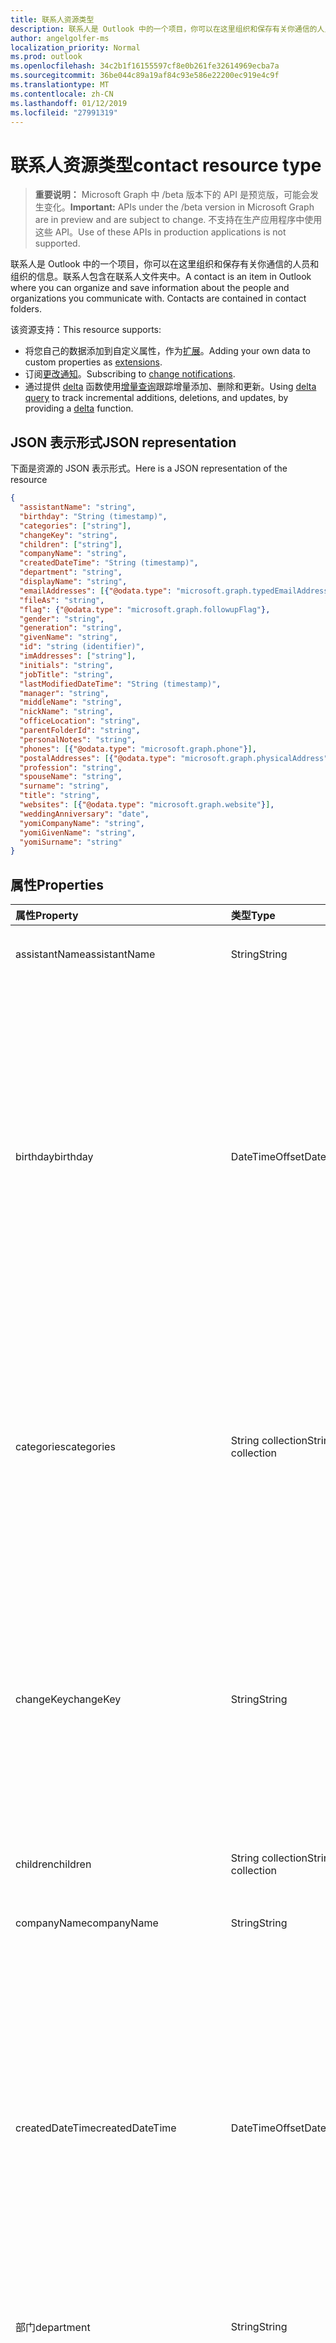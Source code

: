 ```yaml
---
title: 联系人资源类型
description: 联系人是 Outlook 中的一个项目，你可以在这里组织和保存有关你通信的人员和组织的信息。联系人包含在联系人文件夹中。
author: angelgolfer-ms
localization_priority: Normal
ms.prod: outlook
ms.openlocfilehash: 34c2b1f16155597cf8e0b261fe32614969ecba7a
ms.sourcegitcommit: 36be044c89a19af84c93e586e22200ec919e4c9f
ms.translationtype: MT
ms.contentlocale: zh-CN
ms.lasthandoff: 01/12/2019
ms.locfileid: "27991319"
---
```

# <a name="contact-resource-type"></a><span data-ttu-id="536d6-104">联系人资源类型</span><span class="sxs-lookup"><span data-stu-id="536d6-104">contact resource type</span></span>

> <span data-ttu-id="536d6-105">**重要说明：** Microsoft Graph 中 /beta 版本下的 API 是预览版，可能会发生变化。</span><span class="sxs-lookup"><span data-stu-id="536d6-105">**Important:** APIs under the /beta version in Microsoft Graph are in preview and are subject to change.</span></span> <span data-ttu-id="536d6-106">不支持在生产应用程序中使用这些 API。</span><span class="sxs-lookup"><span data-stu-id="536d6-106">Use of these APIs in production applications is not supported.</span></span>

<span data-ttu-id="536d6-p103">联系人是 Outlook 中的一个项目，你可以在这里组织和保存有关你通信的人员和组织的信息。联系人包含在联系人文件夹中。</span><span class="sxs-lookup"><span data-stu-id="536d6-p103">A contact is an item in Outlook where you can organize and save information about the people and organizations you communicate with. Contacts are contained in contact folders.</span></span>

<span data-ttu-id="536d6-109">该资源支持：</span><span class="sxs-lookup"><span data-stu-id="536d6-109">This resource supports:</span></span>

- <span data-ttu-id="536d6-110">将您自己的数据添加到自定义属性，作为[扩展](/graph/extensibility-overview)。</span><span class="sxs-lookup"><span data-stu-id="536d6-110">Adding your own data to custom properties as [extensions](/graph/extensibility-overview).</span></span>
- <span data-ttu-id="536d6-111">订阅[更改通知](/graph/webhooks)。</span><span class="sxs-lookup"><span data-stu-id="536d6-111">Subscribing to [change notifications](/graph/webhooks).</span></span>
- <span data-ttu-id="536d6-112">通过提供 [delta](../api/contact-delta.md) 函数使用[增量查询](/graph/delta-query-overview)跟踪增量添加、删除和更新。</span><span class="sxs-lookup"><span data-stu-id="536d6-112">Using [delta query](/graph/delta-query-overview) to track incremental additions, deletions, and updates, by providing a [delta](../api/contact-delta.md) function.</span></span>

## <a name="json-representation"></a><span data-ttu-id="536d6-113">JSON 表示形式</span><span class="sxs-lookup"><span data-stu-id="536d6-113">JSON representation</span></span>

<span data-ttu-id="536d6-114">下面是资源的 JSON 表示形式。</span><span class="sxs-lookup"><span data-stu-id="536d6-114">Here is a JSON representation of the resource</span></span>

<!-- {
  "blockType": "resource",
  "optionalProperties": [
    "extensions",
    "multiValueExtendedProperties",
    "photo",
    "singleValueExtendedProperties"
  ],
  "@odata.type": "microsoft.graph.contact"
}-->

```json
{
  "assistantName": "string",
  "birthday": "String (timestamp)",
  "categories": ["string"],
  "changeKey": "string",
  "children": ["string"],
  "companyName": "string",
  "createdDateTime": "String (timestamp)",
  "department": "string",
  "displayName": "string",
  "emailAddresses": [{"@odata.type": "microsoft.graph.typedEmailAddress"}],
  "fileAs": "string",
  "flag": {"@odata.type": "microsoft.graph.followupFlag"},
  "gender": "string",
  "generation": "string",
  "givenName": "string",
  "id": "string (identifier)",
  "imAddresses": ["string"],
  "initials": "string",
  "jobTitle": "string",
  "lastModifiedDateTime": "String (timestamp)",
  "manager": "string",
  "middleName": "string",
  "nickName": "string",
  "officeLocation": "string",
  "parentFolderId": "string",
  "personalNotes": "string",
  "phones": [{"@odata.type": "microsoft.graph.phone"}],
  "postalAddresses": [{"@odata.type": "microsoft.graph.physicalAddress"}],
  "profession": "string",
  "spouseName": "string",
  "surname": "string",
  "title": "string",
  "websites": [{"@odata.type": "microsoft.graph.website"}],
  "weddingAnniversary": "date",
  "yomiCompanyName": "string",
  "yomiGivenName": "string",
  "yomiSurname": "string"
}

```
## <a name="properties"></a><span data-ttu-id="536d6-115">属性</span><span class="sxs-lookup"><span data-stu-id="536d6-115">Properties</span></span>
| <span data-ttu-id="536d6-116">属性</span><span class="sxs-lookup"><span data-stu-id="536d6-116">Property</span></span>     | <span data-ttu-id="536d6-117">类型</span><span class="sxs-lookup"><span data-stu-id="536d6-117">Type</span></span>   |<span data-ttu-id="536d6-118">说明</span><span class="sxs-lookup"><span data-stu-id="536d6-118">Description</span></span>|
|:---------------|:--------|:----------|
|<span data-ttu-id="536d6-119">assistantName</span><span class="sxs-lookup"><span data-stu-id="536d6-119">assistantName</span></span>|<span data-ttu-id="536d6-120">String</span><span class="sxs-lookup"><span data-stu-id="536d6-120">String</span></span>|<span data-ttu-id="536d6-121">联系人助理的姓名。</span><span class="sxs-lookup"><span data-stu-id="536d6-121">The name of the contact's assistant.</span></span>|
|<span data-ttu-id="536d6-122">birthday</span><span class="sxs-lookup"><span data-stu-id="536d6-122">birthday</span></span>|<span data-ttu-id="536d6-123">DateTimeOffset</span><span class="sxs-lookup"><span data-stu-id="536d6-123">DateTimeOffset</span></span>|<span data-ttu-id="536d6-p104">联系人的生日。时间戳类型表示使用 ISO 8601 格式的日期和时间信息，并且始终处于 UTC 时间。例如，2014 年 1 月 1 日午夜 UTC 类似于如下形式：`'2014-01-01T00:00:00Z'`</span><span class="sxs-lookup"><span data-stu-id="536d6-p104">The contact's birthday. The Timestamp type represents date and time information using ISO 8601 format and is always in UTC time. For example, midnight UTC on Jan 1, 2014 would look like this: `'2014-01-01T00:00:00Z'`</span></span>|
|<span data-ttu-id="536d6-127">categories</span><span class="sxs-lookup"><span data-stu-id="536d6-127">categories</span></span>|<span data-ttu-id="536d6-128">String collection</span><span class="sxs-lookup"><span data-stu-id="536d6-128">String collection</span></span>|<span data-ttu-id="536d6-129">与联系人关联的类别。</span><span class="sxs-lookup"><span data-stu-id="536d6-129">The categories associated with the contact.</span></span> <span data-ttu-id="536d6-130">每个类别对应于[outlookCategory](outlookcategory.md)为用户定义的**displayName**属性。</span><span class="sxs-lookup"><span data-stu-id="536d6-130">Each category corresponds to the **displayName** property of an [outlookCategory](outlookcategory.md) defined for the user.</span></span>|
|<span data-ttu-id="536d6-131">changeKey</span><span class="sxs-lookup"><span data-stu-id="536d6-131">changeKey</span></span>|<span data-ttu-id="536d6-132">String</span><span class="sxs-lookup"><span data-stu-id="536d6-132">String</span></span>|<span data-ttu-id="536d6-p106">标识联系人的版本。每次联系人更改时，ChangeKey 也将更改。这样，Exchange 可以将更改应用于该对象的正确版本。</span><span class="sxs-lookup"><span data-stu-id="536d6-p106">Identifies the version of the contact. Every time the contact is changed, ChangeKey changes as well. This allows Exchange to apply changes to the correct version of the object.</span></span>|
|<span data-ttu-id="536d6-136">children</span><span class="sxs-lookup"><span data-stu-id="536d6-136">children</span></span>|<span data-ttu-id="536d6-137">String collection</span><span class="sxs-lookup"><span data-stu-id="536d6-137">String collection</span></span>|<span data-ttu-id="536d6-138">联系人子女的姓名。</span><span class="sxs-lookup"><span data-stu-id="536d6-138">The names of the contact's children.</span></span>|
|<span data-ttu-id="536d6-139">companyName</span><span class="sxs-lookup"><span data-stu-id="536d6-139">companyName</span></span>|<span data-ttu-id="536d6-140">String</span><span class="sxs-lookup"><span data-stu-id="536d6-140">String</span></span>|<span data-ttu-id="536d6-141">联系人所在公司的名称。</span><span class="sxs-lookup"><span data-stu-id="536d6-141">The name of the contact's company.</span></span>|
|<span data-ttu-id="536d6-142">createdDateTime</span><span class="sxs-lookup"><span data-stu-id="536d6-142">createdDateTime</span></span>|<span data-ttu-id="536d6-143">DateTimeOffset</span><span class="sxs-lookup"><span data-stu-id="536d6-143">DateTimeOffset</span></span>|<span data-ttu-id="536d6-p107">创建联系人的时间。时间戳类型表示使用 ISO 8601 格式的日期和时间信息，并且始终处于 UTC 时间。例如，2014 年 1 月 1 日午夜 UTC 类似于如下形式：`'2014-01-01T00:00:00Z'`</span><span class="sxs-lookup"><span data-stu-id="536d6-p107">The time the contact was created. The Timestamp type represents date and time information using ISO 8601 format and is always in UTC time. For example, midnight UTC on Jan 1, 2014 would look like this: `'2014-01-01T00:00:00Z'`</span></span>|
|<span data-ttu-id="536d6-147">部门</span><span class="sxs-lookup"><span data-stu-id="536d6-147">department</span></span>|<span data-ttu-id="536d6-148">String</span><span class="sxs-lookup"><span data-stu-id="536d6-148">String</span></span>|<span data-ttu-id="536d6-149">联系人所在的部门。</span><span class="sxs-lookup"><span data-stu-id="536d6-149">The contact's department.</span></span>|
|<span data-ttu-id="536d6-150">displayName</span><span class="sxs-lookup"><span data-stu-id="536d6-150">displayName</span></span>|<span data-ttu-id="536d6-151">String</span><span class="sxs-lookup"><span data-stu-id="536d6-151">String</span></span>|<span data-ttu-id="536d6-152">联系人的显示名称。</span><span class="sxs-lookup"><span data-stu-id="536d6-152">The contact's display name.</span></span> <span data-ttu-id="536d6-153">您可以[创建](../api/user-post-contacts.md)或[更新](../api/contact-update.md)操作中指定的显示名称。</span><span class="sxs-lookup"><span data-stu-id="536d6-153">You can specify the display name in a [create](../api/user-post-contacts.md) or [update](../api/contact-update.md) operation.</span></span> <span data-ttu-id="536d6-154">请注意，以后对其他属性更新可能会导致自动生成的值覆盖已指定的显示名称值。</span><span class="sxs-lookup"><span data-stu-id="536d6-154">Note that later updates to other properties may cause an automatically generated value to overwrite the displayName value you have specified.</span></span> <span data-ttu-id="536d6-155">若要保留现有的值，请始终作为[更新](../api/contact-update.md)操作中的 displayName 包括它。</span><span class="sxs-lookup"><span data-stu-id="536d6-155">To preserve a pre-existing value, always include it as displayName in an [update](../api/contact-update.md) operation.</span></span>|
|<span data-ttu-id="536d6-156">emailAddresses</span><span class="sxs-lookup"><span data-stu-id="536d6-156">emailAddresses</span></span>|<span data-ttu-id="536d6-157">[typedEmailAddress](typedemailaddress.md)集合</span><span class="sxs-lookup"><span data-stu-id="536d6-157">[typedEmailAddress](typedemailaddress.md) collection</span></span>|<span data-ttu-id="536d6-158">联系人的电子邮件地址。</span><span class="sxs-lookup"><span data-stu-id="536d6-158">The contact's email addresses.</span></span>|
|<span data-ttu-id="536d6-159">fileAs</span><span class="sxs-lookup"><span data-stu-id="536d6-159">fileAs</span></span>|<span data-ttu-id="536d6-160">String</span><span class="sxs-lookup"><span data-stu-id="536d6-160">String</span></span>|<span data-ttu-id="536d6-161">联系人备案的姓名。</span><span class="sxs-lookup"><span data-stu-id="536d6-161">The name the contact is filed under.</span></span>|
|<span data-ttu-id="536d6-162">标记</span><span class="sxs-lookup"><span data-stu-id="536d6-162">flag</span></span>|[<span data-ttu-id="536d6-163">followupFlag</span><span class="sxs-lookup"><span data-stu-id="536d6-163">followupFlag</span></span>](followupflag.md)|<span data-ttu-id="536d6-164">标志值，该值指示状态、 开始日期、 截止日期或为该联系人的完成日期。</span><span class="sxs-lookup"><span data-stu-id="536d6-164">The flag value that indicates the status, start date, due date, or completion date for the contact.</span></span> |
|<span data-ttu-id="536d6-165">gender</span><span class="sxs-lookup"><span data-stu-id="536d6-165">gender</span></span> |<span data-ttu-id="536d6-166">字符串</span><span class="sxs-lookup"><span data-stu-id="536d6-166">String</span></span> |<span data-ttu-id="536d6-167">联系人的性别。</span><span class="sxs-lookup"><span data-stu-id="536d6-167">The contact's gender.</span></span> |
|<span data-ttu-id="536d6-168">generation</span><span class="sxs-lookup"><span data-stu-id="536d6-168">generation</span></span>|<span data-ttu-id="536d6-169">String</span><span class="sxs-lookup"><span data-stu-id="536d6-169">String</span></span>|<span data-ttu-id="536d6-170">联系人所属的代。</span><span class="sxs-lookup"><span data-stu-id="536d6-170">The contact's generation.</span></span>|
|<span data-ttu-id="536d6-171">givenName</span><span class="sxs-lookup"><span data-stu-id="536d6-171">givenName</span></span>|<span data-ttu-id="536d6-172">String</span><span class="sxs-lookup"><span data-stu-id="536d6-172">String</span></span>|<span data-ttu-id="536d6-173">联系人的名。</span><span class="sxs-lookup"><span data-stu-id="536d6-173">The contact's given name.</span></span>|
|<span data-ttu-id="536d6-174">id</span><span class="sxs-lookup"><span data-stu-id="536d6-174">id</span></span>|<span data-ttu-id="536d6-175">String</span><span class="sxs-lookup"><span data-stu-id="536d6-175">String</span></span>|<span data-ttu-id="536d6-p109">联系人的唯一标识符。只读。</span><span class="sxs-lookup"><span data-stu-id="536d6-p109">The contact's unique identifier. Read-only.</span></span>|
|<span data-ttu-id="536d6-178">imAddresses</span><span class="sxs-lookup"><span data-stu-id="536d6-178">imAddresses</span></span>|<span data-ttu-id="536d6-179">String collection</span><span class="sxs-lookup"><span data-stu-id="536d6-179">String collection</span></span>|<span data-ttu-id="536d6-180">联系人的即时消息 (IM) 地址。</span><span class="sxs-lookup"><span data-stu-id="536d6-180">The contact's instant messaging (IM) addresses.</span></span>|
|<span data-ttu-id="536d6-181">initials</span><span class="sxs-lookup"><span data-stu-id="536d6-181">initials</span></span>|<span data-ttu-id="536d6-182">String</span><span class="sxs-lookup"><span data-stu-id="536d6-182">String</span></span>|<span data-ttu-id="536d6-183">联系人的姓名缩写。</span><span class="sxs-lookup"><span data-stu-id="536d6-183">The contact's initials.</span></span>|
|<span data-ttu-id="536d6-184">jobTitle</span><span class="sxs-lookup"><span data-stu-id="536d6-184">jobTitle</span></span>|<span data-ttu-id="536d6-185">String</span><span class="sxs-lookup"><span data-stu-id="536d6-185">String</span></span>|<span data-ttu-id="536d6-186">联系人的职务。</span><span class="sxs-lookup"><span data-stu-id="536d6-186">The contact’s job title.</span></span>|
|<span data-ttu-id="536d6-187">lastModifiedDateTime</span><span class="sxs-lookup"><span data-stu-id="536d6-187">lastModifiedDateTime</span></span>|<span data-ttu-id="536d6-188">DateTimeOffset</span><span class="sxs-lookup"><span data-stu-id="536d6-188">DateTimeOffset</span></span>|<span data-ttu-id="536d6-p110">修改联系人的时间。时间戳类型表示使用 ISO 8601 格式的日期和时间信息，并且始终处于 UTC 时间。例如，2014 年 1 月 1 日午夜 UTC 类似于如下形式：`'2014-01-01T00:00:00Z'`</span><span class="sxs-lookup"><span data-stu-id="536d6-p110">The time the contact was modified. The Timestamp type represents date and time information using ISO 8601 format and is always in UTC time. For example, midnight UTC on Jan 1, 2014 would look like this: `'2014-01-01T00:00:00Z'`</span></span>|
|<span data-ttu-id="536d6-192">manager</span><span class="sxs-lookup"><span data-stu-id="536d6-192">manager</span></span>|<span data-ttu-id="536d6-193">String</span><span class="sxs-lookup"><span data-stu-id="536d6-193">String</span></span>|<span data-ttu-id="536d6-194">联系人经理的姓名。</span><span class="sxs-lookup"><span data-stu-id="536d6-194">The name of the contact's manager.</span></span>
|<span data-ttu-id="536d6-195">middleName</span><span class="sxs-lookup"><span data-stu-id="536d6-195">middleName</span></span>|<span data-ttu-id="536d6-196">String</span><span class="sxs-lookup"><span data-stu-id="536d6-196">String</span></span>|<span data-ttu-id="536d6-197">联系人的中间名。</span><span class="sxs-lookup"><span data-stu-id="536d6-197">The contact's middle name.</span></span>|
|<span data-ttu-id="536d6-198">nickName</span><span class="sxs-lookup"><span data-stu-id="536d6-198">nickName</span></span>|<span data-ttu-id="536d6-199">String</span><span class="sxs-lookup"><span data-stu-id="536d6-199">String</span></span>|<span data-ttu-id="536d6-200">联系人的昵称。</span><span class="sxs-lookup"><span data-stu-id="536d6-200">The contact's nickname.</span></span>|
|<span data-ttu-id="536d6-201">officeLocation</span><span class="sxs-lookup"><span data-stu-id="536d6-201">officeLocation</span></span>|<span data-ttu-id="536d6-202">String</span><span class="sxs-lookup"><span data-stu-id="536d6-202">String</span></span>|<span data-ttu-id="536d6-203">联系人的办公室位置。</span><span class="sxs-lookup"><span data-stu-id="536d6-203">The location of the contact's office.</span></span>|
|<span data-ttu-id="536d6-204">parentFolderId</span><span class="sxs-lookup"><span data-stu-id="536d6-204">parentFolderId</span></span>|<span data-ttu-id="536d6-205">String</span><span class="sxs-lookup"><span data-stu-id="536d6-205">String</span></span>|<span data-ttu-id="536d6-206">联系人的父文件夹 ID。</span><span class="sxs-lookup"><span data-stu-id="536d6-206">The ID of the contact's parent folder.</span></span>|
|<span data-ttu-id="536d6-207">personalNotes</span><span class="sxs-lookup"><span data-stu-id="536d6-207">personalNotes</span></span>|<span data-ttu-id="536d6-208">String</span><span class="sxs-lookup"><span data-stu-id="536d6-208">String</span></span>|<span data-ttu-id="536d6-209">有关联系人的用户备注。</span><span class="sxs-lookup"><span data-stu-id="536d6-209">The user's notes about the contact.</span></span>|
|<span data-ttu-id="536d6-210">phones</span><span class="sxs-lookup"><span data-stu-id="536d6-210">phones</span></span> |<span data-ttu-id="536d6-211">[phone](phone.md) collection</span><span class="sxs-lookup"><span data-stu-id="536d6-211">[phone](phone.md) collection</span></span> |<span data-ttu-id="536d6-212">例如，家庭电话、 移动电话和商务电话与该联系人，关联的电话号码。</span><span class="sxs-lookup"><span data-stu-id="536d6-212">Phone numbers associated with the contact, for example, home phone, mobile phone, and business phone.</span></span> |
|<span data-ttu-id="536d6-213">postalAddresses</span><span class="sxs-lookup"><span data-stu-id="536d6-213">postalAddresses</span></span> |<span data-ttu-id="536d6-214">[physicalAddress](physicaladdress.md)集合</span><span class="sxs-lookup"><span data-stu-id="536d6-214">[physicalAddress](physicaladdress.md) collection</span></span> |<span data-ttu-id="536d6-215">解决与该联系人，例如家庭地址和业务地址。</span><span class="sxs-lookup"><span data-stu-id="536d6-215">Addresses associated with the contact, for example, home address and business address.</span></span> |
|<span data-ttu-id="536d6-216">profession</span><span class="sxs-lookup"><span data-stu-id="536d6-216">profession</span></span>|<span data-ttu-id="536d6-217">String</span><span class="sxs-lookup"><span data-stu-id="536d6-217">String</span></span>|<span data-ttu-id="536d6-218">联系人的职业。</span><span class="sxs-lookup"><span data-stu-id="536d6-218">The contact's profession.</span></span>|
|<span data-ttu-id="536d6-219">spouseName</span><span class="sxs-lookup"><span data-stu-id="536d6-219">spouseName</span></span>|<span data-ttu-id="536d6-220">String</span><span class="sxs-lookup"><span data-stu-id="536d6-220">String</span></span>|<span data-ttu-id="536d6-221">联系人配偶/伴侣的姓名。</span><span class="sxs-lookup"><span data-stu-id="536d6-221">The name of the contact's spouse/partner.</span></span>|
|<span data-ttu-id="536d6-222">surname</span><span class="sxs-lookup"><span data-stu-id="536d6-222">surname</span></span>|<span data-ttu-id="536d6-223">String</span><span class="sxs-lookup"><span data-stu-id="536d6-223">String</span></span>|<span data-ttu-id="536d6-224">联系人的姓氏。</span><span class="sxs-lookup"><span data-stu-id="536d6-224">The contact's surname.</span></span>|
|<span data-ttu-id="536d6-225">title</span><span class="sxs-lookup"><span data-stu-id="536d6-225">title</span></span>|<span data-ttu-id="536d6-226">String</span><span class="sxs-lookup"><span data-stu-id="536d6-226">String</span></span>|<span data-ttu-id="536d6-227">联系人的职位。</span><span class="sxs-lookup"><span data-stu-id="536d6-227">The contact's title.</span></span>|
|<span data-ttu-id="536d6-228">websites</span><span class="sxs-lookup"><span data-stu-id="536d6-228">websites</span></span> |<span data-ttu-id="536d6-229">[website](website.md) collection</span><span class="sxs-lookup"><span data-stu-id="536d6-229">[website](website.md) collection</span></span>|<span data-ttu-id="536d6-230">与联系人关联的网站。</span><span class="sxs-lookup"><span data-stu-id="536d6-230">Web sites associated with the contact.</span></span> |
|<span data-ttu-id="536d6-231">weddingAnniversary</span><span class="sxs-lookup"><span data-stu-id="536d6-231">weddingAnniversary</span></span> |<span data-ttu-id="536d6-232">日期</span><span class="sxs-lookup"><span data-stu-id="536d6-232">Date</span></span> |<span data-ttu-id="536d6-233">联系人的婚礼周年日。</span><span class="sxs-lookup"><span data-stu-id="536d6-233">The contact's wedding anniversary.</span></span> |
|<span data-ttu-id="536d6-234">yomiCompanyName</span><span class="sxs-lookup"><span data-stu-id="536d6-234">yomiCompanyName</span></span>|<span data-ttu-id="536d6-235">String</span><span class="sxs-lookup"><span data-stu-id="536d6-235">String</span></span>|<span data-ttu-id="536d6-236">联系人的注音日文公司名称。</span><span class="sxs-lookup"><span data-stu-id="536d6-236">The phonetic Japanese company name of the contact.</span></span>|
|<span data-ttu-id="536d6-237">yomiGivenName</span><span class="sxs-lookup"><span data-stu-id="536d6-237">yomiGivenName</span></span>|<span data-ttu-id="536d6-238">String</span><span class="sxs-lookup"><span data-stu-id="536d6-238">String</span></span>|<span data-ttu-id="536d6-239">联系人的注音日文名字。</span><span class="sxs-lookup"><span data-stu-id="536d6-239">The phonetic Japanese given name (first name) of the contact.</span></span>|
|<span data-ttu-id="536d6-240">yomiSurname</span><span class="sxs-lookup"><span data-stu-id="536d6-240">yomiSurname</span></span>|<span data-ttu-id="536d6-241">String</span><span class="sxs-lookup"><span data-stu-id="536d6-241">String</span></span>|<span data-ttu-id="536d6-242">联系人的注音日文姓氏。</span><span class="sxs-lookup"><span data-stu-id="536d6-242">The phonetic Japanese surname (last name)  of the contact.</span></span>|

## <a name="relationships"></a><span data-ttu-id="536d6-243">Relationships</span><span class="sxs-lookup"><span data-stu-id="536d6-243">Relationships</span></span>
| <span data-ttu-id="536d6-244">关系</span><span class="sxs-lookup"><span data-stu-id="536d6-244">Relationship</span></span> | <span data-ttu-id="536d6-245">类型</span><span class="sxs-lookup"><span data-stu-id="536d6-245">Type</span></span>   |<span data-ttu-id="536d6-246">说明</span><span class="sxs-lookup"><span data-stu-id="536d6-246">Description</span></span>|
|:---------------|:--------|:----------|
|<span data-ttu-id="536d6-247">extensions</span><span class="sxs-lookup"><span data-stu-id="536d6-247">extensions</span></span>|<span data-ttu-id="536d6-248">[扩展](extension.md)集合</span><span class="sxs-lookup"><span data-stu-id="536d6-248">[extension](extension.md) collection</span></span>|<span data-ttu-id="536d6-249">打开扩展名为该联系人定义的集合。</span><span class="sxs-lookup"><span data-stu-id="536d6-249">The collection of open extensions defined for the contact.</span></span> <span data-ttu-id="536d6-250">可为 Null。</span><span class="sxs-lookup"><span data-stu-id="536d6-250">Nullable.</span></span>|
|<span data-ttu-id="536d6-251">multiValueExtendedProperties</span><span class="sxs-lookup"><span data-stu-id="536d6-251">multiValueExtendedProperties</span></span>|<span data-ttu-id="536d6-252">[multiValueLegacyExtendedProperty](multivaluelegacyextendedproperty.md) 集合</span><span class="sxs-lookup"><span data-stu-id="536d6-252">[multiValueLegacyExtendedProperty](multivaluelegacyextendedproperty.md) collection</span></span>| <span data-ttu-id="536d6-p112">为联系人定义的多值扩展属性的集合。只读。可为 Null。</span><span class="sxs-lookup"><span data-stu-id="536d6-p112">The collection of multi-value extended properties defined for the contact. Read-only. Nullable.</span></span>|
|<span data-ttu-id="536d6-256">photo</span><span class="sxs-lookup"><span data-stu-id="536d6-256">photo</span></span>|[<span data-ttu-id="536d6-257">照片</span><span class="sxs-lookup"><span data-stu-id="536d6-257">photo</span></span>](profilephoto.md)| <span data-ttu-id="536d6-p113">可选的联系人照片。可以获取或设置联系人的照片。</span><span class="sxs-lookup"><span data-stu-id="536d6-p113">Optional contact picture. You can get or set a photo for a contact.</span></span>|
|<span data-ttu-id="536d6-260">singleValueExtendedProperties</span><span class="sxs-lookup"><span data-stu-id="536d6-260">singleValueExtendedProperties</span></span>|<span data-ttu-id="536d6-261">[singleValueLegacyExtendedProperty](singlevaluelegacyextendedproperty.md) collection</span><span class="sxs-lookup"><span data-stu-id="536d6-261">[singleValueLegacyExtendedProperty](singlevaluelegacyextendedproperty.md) collection</span></span>| <span data-ttu-id="536d6-p114">为联系人定义的单值扩展属性的集合。只读。可为 Null。</span><span class="sxs-lookup"><span data-stu-id="536d6-p114">The collection of single-value extended properties defined for the contact. Read-only. Nullable.</span></span>|

## <a name="methods"></a><span data-ttu-id="536d6-265">方法</span><span class="sxs-lookup"><span data-stu-id="536d6-265">Methods</span></span>
| <span data-ttu-id="536d6-266">方法</span><span class="sxs-lookup"><span data-stu-id="536d6-266">Method</span></span>           | <span data-ttu-id="536d6-267">返回类型</span><span class="sxs-lookup"><span data-stu-id="536d6-267">Return Type</span></span>    |<span data-ttu-id="536d6-268">说明</span><span class="sxs-lookup"><span data-stu-id="536d6-268">Description</span></span>|
|:---------------|:--------|:----------|
|[<span data-ttu-id="536d6-269">获取联系人</span><span class="sxs-lookup"><span data-stu-id="536d6-269">Get contact</span></span>](../api/contact-get.md) | [<span data-ttu-id="536d6-270">联系人</span><span class="sxs-lookup"><span data-stu-id="536d6-270">contact</span></span>](contact.md) |<span data-ttu-id="536d6-271">读取 contact 对象的属性和关系。</span><span class="sxs-lookup"><span data-stu-id="536d6-271">Read properties and relationships of contact object.</span></span>|
|[<span data-ttu-id="536d6-272">创建</span><span class="sxs-lookup"><span data-stu-id="536d6-272">Create</span></span>](../api/user-post-contacts.md) | [<span data-ttu-id="536d6-273">联系人</span><span class="sxs-lookup"><span data-stu-id="536d6-273">contact</span></span>](contact.md) |<span data-ttu-id="536d6-274">将联系人添加到联系人根文件夹或其他联系人文件夹的联系人端点中。</span><span class="sxs-lookup"><span data-stu-id="536d6-274">Add a contact to the root Contacts folder or to the contacts endpoint of another contact folder.</span></span>|
|[<span data-ttu-id="536d6-275">更新</span><span class="sxs-lookup"><span data-stu-id="536d6-275">Update</span></span>](../api/contact-update.md) | [<span data-ttu-id="536d6-276">联系人</span><span class="sxs-lookup"><span data-stu-id="536d6-276">contact</span></span>](contact.md) |<span data-ttu-id="536d6-277">更新 contact 对象。</span><span class="sxs-lookup"><span data-stu-id="536d6-277">Update contact object.</span></span> |
|[<span data-ttu-id="536d6-278">删除</span><span class="sxs-lookup"><span data-stu-id="536d6-278">Delete</span></span>](../api/contact-delete.md) | <span data-ttu-id="536d6-279">无</span><span class="sxs-lookup"><span data-stu-id="536d6-279">None</span></span> |<span data-ttu-id="536d6-280">删除 contact 对象。</span><span class="sxs-lookup"><span data-stu-id="536d6-280">Delete contact object.</span></span> |
|[<span data-ttu-id="536d6-281">delta</span><span class="sxs-lookup"><span data-stu-id="536d6-281">delta</span></span>](../api/contact-delta.md)|<span data-ttu-id="536d6-282">[联系人](contact.md)集合</span><span class="sxs-lookup"><span data-stu-id="536d6-282">[contact](contact.md) collection</span></span>| <span data-ttu-id="536d6-283">获取指定文件夹中已添加、删除或更新的联系人集。</span><span class="sxs-lookup"><span data-stu-id="536d6-283">Get a set of contacts that have been added, deleted, or updated in a specified folder.</span></span>|
|<span data-ttu-id="536d6-284">**开放扩展**</span><span class="sxs-lookup"><span data-stu-id="536d6-284">**Open extensions**</span></span>| | |
|[<span data-ttu-id="536d6-285">创建开放扩展</span><span class="sxs-lookup"><span data-stu-id="536d6-285">Create open extension</span></span>](../api/opentypeextension-post-opentypeextension.md) |[<span data-ttu-id="536d6-286">openTypeExtension</span><span class="sxs-lookup"><span data-stu-id="536d6-286">openTypeExtension</span></span>](opentypeextension.md)| <span data-ttu-id="536d6-287">创建开放扩展，并将自定义属性添加到新资源或现有资源。</span><span class="sxs-lookup"><span data-stu-id="536d6-287">Create an open extension and add custom properties to a new or existing resource.</span></span>|
|[<span data-ttu-id="536d6-288">获取开放扩展</span><span class="sxs-lookup"><span data-stu-id="536d6-288">Get open extension</span></span>](../api/opentypeextension-get.md) |<span data-ttu-id="536d6-289">[openTypeExtension](opentypeextension.md) 集合</span><span class="sxs-lookup"><span data-stu-id="536d6-289">[openTypeExtension](opentypeextension.md) collection</span></span>| <span data-ttu-id="536d6-290">获取扩展名称标识的开放扩展。</span><span class="sxs-lookup"><span data-stu-id="536d6-290">Get an open extension identified by the extension name.</span></span>|
|<span data-ttu-id="536d6-291">**架构扩展**</span><span class="sxs-lookup"><span data-stu-id="536d6-291">**Schema extensions**</span></span>| | |
|[<span data-ttu-id="536d6-292">添加架构扩展值</span><span class="sxs-lookup"><span data-stu-id="536d6-292">Add schema extension values</span></span>](/graph/extensibility-schema-groups) || <span data-ttu-id="536d6-293">创建架构扩展定义，然后使用它向资源添加自定义键入数据。</span><span class="sxs-lookup"><span data-stu-id="536d6-293">Create a schema extension definition and then use it to add custom typed data to a resource.</span></span>|
|<span data-ttu-id="536d6-294">**扩展属性**</span><span class="sxs-lookup"><span data-stu-id="536d6-294">**Extended properties**</span></span>| | |
|[<span data-ttu-id="536d6-295">创建单值扩展属性</span><span class="sxs-lookup"><span data-stu-id="536d6-295">Create single-value extended property</span></span>](../api/singlevaluelegacyextendedproperty-post-singlevalueextendedproperties.md) |[<span data-ttu-id="536d6-296">联系人</span><span class="sxs-lookup"><span data-stu-id="536d6-296">contact</span></span>](contact.md)  |<span data-ttu-id="536d6-297">在新建或现有的联系人中创建一个或多个单值扩展属性。</span><span class="sxs-lookup"><span data-stu-id="536d6-297">Create one or more single-value extended properties in a new or existing contact.</span></span>   |
|[<span data-ttu-id="536d6-298">获取具有单值扩展属性的联系人</span><span class="sxs-lookup"><span data-stu-id="536d6-298">Get contact with single-value extended property</span></span>](../api/singlevaluelegacyextendedproperty-get.md)  | [<span data-ttu-id="536d6-299">联系人</span><span class="sxs-lookup"><span data-stu-id="536d6-299">contact</span></span>](contact.md) | <span data-ttu-id="536d6-300">通过使用 `$expand` 或 `$filter` 获取包含一个单值扩展属性的联系人。</span><span class="sxs-lookup"><span data-stu-id="536d6-300">Get contacts that contain a single-value extended property by using `$expand` or `$filter`.</span></span> |
|[<span data-ttu-id="536d6-301">创建多值扩展属性</span><span class="sxs-lookup"><span data-stu-id="536d6-301">Create multi-value extended property</span></span>](../api/multivaluelegacyextendedproperty-post-multivalueextendedproperties.md) | [<span data-ttu-id="536d6-302">联系人</span><span class="sxs-lookup"><span data-stu-id="536d6-302">contact</span></span>](contact.md) | <span data-ttu-id="536d6-303">在新建或现有的联系人中创建一个或多个多值扩展属性。</span><span class="sxs-lookup"><span data-stu-id="536d6-303">Create one or more multi-value extended properties in a new or existing contact.</span></span>  |
|[<span data-ttu-id="536d6-304">获取具有多值扩展属性的联系人</span><span class="sxs-lookup"><span data-stu-id="536d6-304">Get contact with multi-value extended property</span></span>](../api/multivaluelegacyextendedproperty-get.md)  | [<span data-ttu-id="536d6-305">联系人</span><span class="sxs-lookup"><span data-stu-id="536d6-305">contact</span></span>](contact.md) | <span data-ttu-id="536d6-306">使用 `$expand` 获取包含一个多值扩展属性的联系人。</span><span class="sxs-lookup"><span data-stu-id="536d6-306">Get a contact that contains a multi-value extended property by using `$expand`.</span></span> |

## <a name="see-also"></a><span data-ttu-id="536d6-307">另请参阅</span><span class="sxs-lookup"><span data-stu-id="536d6-307">See also</span></span>

- [<span data-ttu-id="536d6-308">使用增量查询跟踪 Microsoft Graph 数据更改</span><span class="sxs-lookup"><span data-stu-id="536d6-308">Use delta query to track changes in Microsoft Graph data</span></span>](/graph/delta-query-overview)
- [<span data-ttu-id="536d6-309">获取文件夹中邮件的增量更改</span><span class="sxs-lookup"><span data-stu-id="536d6-309">Get incremental changes to messages in a folder</span></span>](/graph/delta-query-messages)
- [<span data-ttu-id="536d6-310">使用扩展向资源添加自定义数据</span><span class="sxs-lookup"><span data-stu-id="536d6-310">Add custom data to resources using extensions</span></span>](/graph/extensibility-overview)
- [<span data-ttu-id="536d6-311">使用开放扩展向用户添加自定义数据</span><span class="sxs-lookup"><span data-stu-id="536d6-311">Add custom data to users using open extensions</span></span>](/graph/extensibility-open-users)
- [<span data-ttu-id="536d6-312">使用架构扩展向组添加自定义数据</span><span class="sxs-lookup"><span data-stu-id="536d6-312">Add custom data to groups using schema extensions</span></span>](/graph/extensibility-schema-groups)


<!-- uuid: 8fcb5dbc-d5aa-4681-8e31-b001d5168d79
2015-10-25 14:57:30 UTC -->
<!-- {
  "type": "#page.annotation",
  "description": "contact resource",
  "keywords": "",
  "section": "documentation",
  "tocPath": ""
}-->
